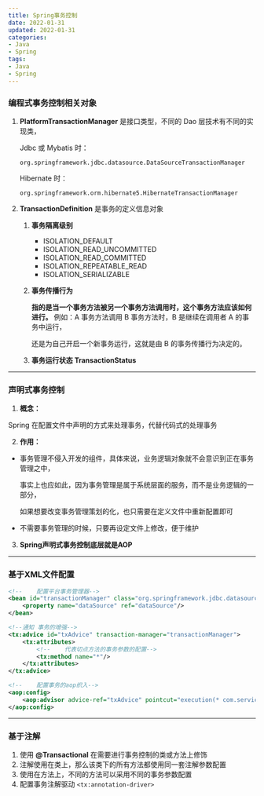 ```yaml
---
title: Spring事务控制
date: 2022-01-31
updated: 2022-01-31
categories:
- Java
- Spring
tags:
- Java
- Spring
---
```


<escape><!--more--></escape>

### 编程式事务控制相关对象

1. **PlatformTransactionManager** 是接口类型，不同的 Dao 层技术有不同的实现类，

   Jdbc 或 Mybatis 时：

   `org.springframework.jdbc.datasource.DataSourceTransactionManager`

   Hibernate 时：

   `org.springframework.orm.hibernate5.HibernateTransactionManager`

2. **TransactionDefinition** 是事务的定义信息对象

   1. **事务隔离级别**

      * ISOLATION_DEFAULT
      * ISOLATION_READ_UNCOMMITTED
      * ISOLATION_READ_COMMITTED
      * ISOLATION_REPEATABLE_READ
      * ISOLATION_SERIALIZABLE

   2. **事务传播行为**

      <strong>指的是当一个事务方法被另一个事务方法调用时，这个事务方法应该如何进行。 </strong>
      例如：A 事务方法调用 B 事务方法时，B 是继续在调用者 A 的事务中运行，

      还是为自己开启一个新事务运行，这就是由 B 的事务传播行为决定的。

   3. **事务运行状态 TransactionStatus**

------

### 声明式事务控制

1. **概念：**

Spring 在配置文件中声明的方式来处理事务，代替代码式的处理事务

2. **作用：**

* 事务管理不侵入开发的组件，具体来说，业务逻辑对象就不会意识到正在事务管理之中，

  事实上也应如此，因为事务管理是属于系统层面的服务，而不是业务逻辑的一部分，

  如果想要改变事务管理策划的化，也只需要在定义文件中重新配置即可

* 不需要事务管理的时候，只要再设定文件上修改，便于维护

3. **Spring声明式事务控制底层就是AOP**

----

### 基于XML文件配置

```xml
<!--    配置平台事务管理器-->
<bean id="transactionManager" class="org.springframework.jdbc.datasource.DataSourceTransactionManager">
    <property name="dataSource" ref="dataSource"/>
</bean>

<!--通知 事务的增强-->
<tx:advice id="txAdvice" transaction-manager="transactionManager">
    <tx:attributes>
        <!--	代表切点方法的事务参数的配置-->
        <tx:method name="*"/>
    </tx:attributes>
</tx:advice>

<!--    配置事务的aop织入-->
<aop:config>
    <aop:advisor advice-ref="txAdvice" pointcut="execution(* com.service.impl.*.*(..))"/>
</aop:config>
```

-------

### 基于注解

1. 使用 **@Transactional** 在需要进行事务控制的类或方法上修饰
2. 注解使用在类上，那么该类下的所有方法都使用同一套注解参数配置
3. 使用在方法上，不同的方法可以采用不同的事务参数配置
4. 配置事务注解驱动 `<tx:annotation-driver>`
